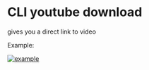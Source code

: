 # CLI youtube download

gives you a direct link to video 

Example:

[![example](https://i.imgur.com/ebyrctf.png "example")](https://i.imgur.com/ebyrctf.png "example")
